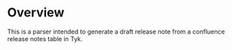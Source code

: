 # Overview

This is a parser intended to generate a draft release note from a confluence
release notes table in Tyk.
